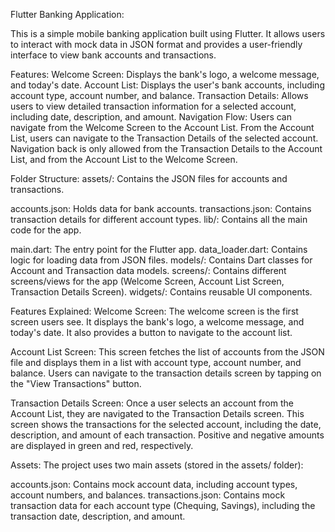 Flutter Banking Application:

This is a simple mobile banking application built using Flutter. It allows users to interact with mock data in JSON format and provides a user-friendly interface to view bank accounts and transactions.

Features:
Welcome Screen: Displays the bank's logo, a welcome message, and today's date.
Account List: Displays the user's bank accounts, including account type, account number, and balance.
Transaction Details: Allows users to view detailed transaction information for a selected account, including date, description, and amount.
Navigation Flow:
Users can navigate from the Welcome Screen to the Account List.
From the Account List, users can navigate to the Transaction Details of the selected account.
Navigation back is only allowed from the Transaction Details to the Account List, and from the Account List to the Welcome Screen.

Folder Structure:
assets/: Contains the JSON files for accounts and transactions.

accounts.json: Holds data for bank accounts.
transactions.json: Contains transaction details for different account types.
lib/: Contains all the main code for the app.

main.dart: The entry point for the Flutter app.
data_loader.dart: Contains logic for loading data from JSON files.
models/: Contains Dart classes for Account and Transaction data models.
screens/: Contains different screens/views for the app (Welcome Screen, Account List Screen, Transaction Details Screen).
widgets/: Contains reusable UI components.

Features Explained:
Welcome Screen: The welcome screen is the first screen users see. It displays the bank's logo, a welcome message, and today's date. It also provides a button to navigate to the account list.

Account List Screen: This screen fetches the list of accounts from the JSON file and displays them in a list with account type, account number, and balance. Users can navigate to the transaction details screen by tapping on the "View Transactions" button.

Transaction Details Screen: Once a user selects an account from the Account List, they are navigated to the Transaction Details screen. This screen shows the transactions for the selected account, including the date, description, and amount of each transaction. Positive and negative amounts are displayed in green and red, respectively.

Assets:
The project uses two main assets (stored in the assets/ folder):

accounts.json: Contains mock account data, including account types, account numbers, and balances.
transactions.json: Contains mock transaction data for each account type (Chequing, Savings), including the transaction date, description, and amount.
